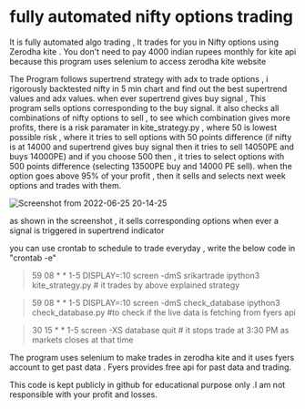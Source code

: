# fully automated nifty options trading

It is fully automated algo trading , It trades for you in Nifty options using Zerodha kite . You don't need to pay 4000 indian rupees monthly for kite api because this program uses selenium to access zerodha kite website

The Program follows supertrend strategy with adx to trade options , i rigorously backtested nifty in 5 min chart and find out the best supertrend values and adx values. when ever supertrend gives buy signal , This program sells options corresponding to the buy signal. it also checks all combinations of nifty options to sell , to see which combination gives more profits, there is a risk paramater in kite_strategy.py , where 50 is lowest possible risk , where it tries to sell options with 50 points difference (if nifty is at 14000 and supertrend gives buy signal then it tries to sell 14050PE and buys 14000PE) and if you choose 500 then , it tries to select  options with 500 points difference (selecting 13500PE buy and 14000 PE sell). when the option goes above 95% of your profit , then it sells and selects next week options and trades with them.

![Screenshot from 2022-06-25 20-14-25](https://user-images.githubusercontent.com/46400867/175778598-47c9f645-084d-46e8-a4ae-5e90cee7b07a.png)

as shown in the screenshot , it sells corresponding options when ever a signal is triggered in supertrend indicator


you can use crontab to schedule to trade everyday , write the below code in "crontab -e"

>59 08 * * 1-5  DISPLAY=:10 screen -dmS srikartrade ipython3 kite_strategy.py # it trades by above explained strategy 

>59 08 * * 1-5  DISPLAY=:10 screen -dmS check_database ipython3 check_database.py  #to check if the live data is fetching from fyers api

>30 15 * * 1-5 screen -XS database quit # it stops trade at 3:30 PM as markets closes at that time


The program uses selenium to make trades in zerodha kite and it uses fyers account to get past data . Fyers provides free api for past data and trading.

This code is kept publicly in github for educational purpose only .I am not responsible with your profit and losses.

